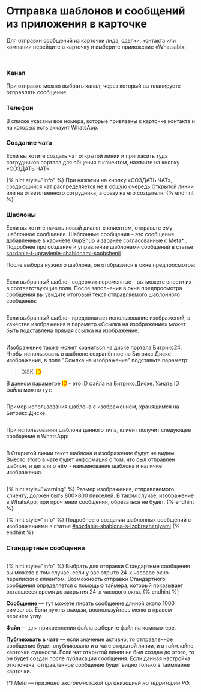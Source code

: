 # Отправка шаблонов и сообщений из приложения в карточке

Для отправки сообщений из карточки лида, сделки, контакта или компании перейдите в карточку и выберите приложение «Whatsabi»:

<figure><img src="../../.gitbook/assets/image (58).png" alt=""><figcaption></figcaption></figure>

<figure><img src="../../.gitbook/assets/image (56).png" alt=""><figcaption></figcaption></figure>

### Канал <a href="#liniya" id="liniya"></a>

При отправке можно выбрать канал, через который вы планируете отправлять сообщение.

### Телефон <a href="#telefon" id="telefon"></a>

В списке указаны все номера, которые привязаны к карточке контакта и на которых есть аккаунт WhatsApp.

### Создание чата <a href="#sozdanie-chata" id="sozdanie-chata"></a>

Если вы хотите создать чат открытой линии и пригласить туда сотрудников портала для общения с клиентом, нажмите на кнопку «СОЗДАТЬ ЧАТ».

{% hint style="info" %}
При нажатии на кнопку «СОЗДАТЬ ЧАТ», создающийся чат распределяется не в общую очередь Открытой линии или на ответственного сотрудника, а сразу на его создателя.
{% endhint %}

### Шаблоны

Если вы хотите начать новый диалог с клиентом, отправьте ему шаблонное сообщение. Шаблонные сообщения – это сообщения добавленные в кабинете GupShup и заранее согласованные с Meta\* . Подробнее про создание и управление шаблонами сообщений в статье [sozdanie-i-upravlenie-shablonami-soobshenii](../../lichnyi-kabinet-gupshup/sozdanie-i-upravlenie-shablonami-soobshenii/ "mention")

После выбора нужного шаблона, он отобразится в окне предпросмотра:

<figure><img src="../../.gitbook/assets/image (203).png" alt=""><figcaption></figcaption></figure>

Если выбранный шаблон содержит переменные – вы можете внести их в соответствующие поля. После заполнения в окне предпросмотра сообщения вы увидите итоговый текст отправляемого шаблонного сообщения:

<figure><img src="../../.gitbook/assets/image (204).png" alt=""><figcaption></figcaption></figure>

Если выбранный шаблон предполагает использование изображений, в качестве изображения в параметр «Ссылка на изображение» может быть подставлена прямая ссылка на изображение:

<figure><img src="../../.gitbook/assets/image (18).png" alt=""><figcaption></figcaption></figure>

Изображение также может храниться на диске портала Битрикс24. Чтобы использовать в шаблоне сохранённое на Битрикс.Диске изображение, в поле "Ссылка на изображение" подставьте параметр:

> DISK\_<mark style="color:red;">ID</mark>

В данном параметре <mark style="color:red;">ID</mark> - это ID файла на Битрикс.Диске. Узнать ID файла можно тут:

<figure><img src="../../.gitbook/assets/Скриншот 21.08.25_03.51.23.png" alt=""><figcaption></figcaption></figure>

Пример использования шаблона с изображением, хранящимся на Битрикс.Диске:

<figure><img src="../../.gitbook/assets/Скриншот 21.08.25_03.46.34.png" alt=""><figcaption></figcaption></figure>

При  использовании шаблона данного типа, клиент получит следующее сообщение в WhatsApp:

<figure><img src="../../.gitbook/assets/IMG_6976.PNG" alt=""><figcaption></figcaption></figure>

В Открытой линии текст шаблона и изображение будут не видны. Вместо этого в чате будет информация о том, что был отправлен шаблон, и детали о нём - наименование шаблона и наличие изображения.

<figure><img src="../../.gitbook/assets/da6e7d55-8379-4ece-999b-de7ff824d183.png" alt=""><figcaption></figcaption></figure>

{% hint style="warning" %}
Размер изображения, отправляемого клиенту, должен быть 800×800 пикселей. В таком случае, изображение в WhatsApp, при прочтении сообщения, обрезаться не будет.
{% endhint %}

{% hint style="info" %}
Подробнее о создании шаблонных сообщений с изображениями в статье [#sozdanie-shablona-s-izobrazheniyami](../../lichnyi-kabinet-gupshup/sozdanie-i-upravlenie-shablonami-soobshenii/#sozdanie-shablona-s-izobrazheniyami "mention")
{% endhint %}

### Стандартные сообщения <a href="#liniya" id="liniya"></a>

<figure><img src="../../.gitbook/assets/image (217).png" alt=""><figcaption></figcaption></figure>

{% hint style="info" %}
Выбрать для отправки Стандартные сообщения вы можете в том случае, если у вас отрыто 24-х часовое окно переписки с клиентом. Возможность отправки Стандартного сообщения определяется с помощью таймера, который показывает оставшееся время до закрытия 24-х часового окна.
{% endhint %}

**Сообщение** — тут можете писать сообщение длиной около 1000 символов. Если нужны эмодзи, воспользуйтесь меню в правом верхнем углу.

**Файл** — для прикрепления файла выберите файл на компьютере.

**Публиковать в чате** — если значение активно, то отправленное сообщение будет опубликовано и в чате открытой линии, и в таймлайне карточки сущности. Если чат открытой линии не был создан до этого, то он будет создан после публикации сообщения. Если данная настройка отключена, отправленное сообщение будет видно только в таймлайне карточки.

_(\*) Meta — признана экстремистской организацией на территории РФ._
